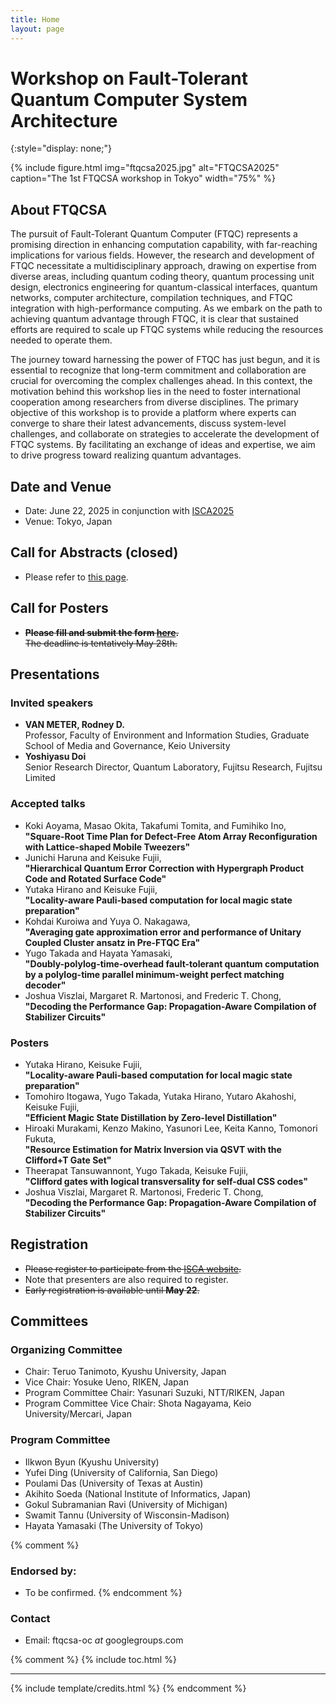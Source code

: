 ```yaml
---
title: Home
layout: page
---
```


# Workshop on Fault-Tolerant Quantum Computer System Architecture
{:style="display: none;"}

{% include figure.html img="ftqcsa2025.jpg" alt="FTQCSA2025" caption="The 1st FTQCSA workshop in Tokyo" width="75%" %}

## About FTQCSA

The pursuit of Fault-Tolerant Quantum Computer (FTQC) represents a promising direction in enhancing computation capability, with far-reaching implications for various fields. However, the research and development of FTQC necessitate a multidisciplinary approach, drawing on expertise from diverse areas, including quantum coding theory, quantum processing unit design, electronics engineering for quantum-classical interfaces, quantum networks, computer architecture, compilation techniques, and FTQC integration with high-performance computing. As we embark on the path to achieving quantum advantage through FTQC, it is clear that sustained efforts are required to scale up FTQC systems while reducing the resources needed to operate them.

The journey toward harnessing the power of FTQC has just begun, and it is essential to recognize that long-term commitment and collaboration are crucial for overcoming the complex challenges ahead. In this context, the motivation behind this workshop lies in the need to foster international cooperation among researchers from diverse disciplines. The primary objective of this workshop is to provide a platform where experts can converge to share their latest advancements, discuss system-level challenges, and collaborate on strategies to accelerate the development of FTQC systems. By facilitating an exchange of ideas and expertise, we aim to drive progress toward realizing quantum advantages.

## Date and Venue

- Date: June 22, 2025 in conjunction with [ISCA2025](https://iscaconf.org/isca2025/)
- Venue: Tokyo, Japan

## Call for Abstracts (closed)

- Please refer to [this page](/cfa/).

## Call for Posters 

- ~~__Please fill and submit the form [here](https://forms.office.com/r/XbFXpipU0g).__~~  
  ~~The deadline is tentatively May 28th.~~

## Presentations

### Invited speakers

- __VAN METER, Rodney D.__  
  Professor, Faculty of Environment and Information Studies, Graduate School of Media and Governance, Keio University
- __Yoshiyasu Doi__  
  Senior Research Director, Quantum Laboratory, Fujitsu Research, Fujitsu Limited

### Accepted talks

- Koki Aoyama, Masao Okita, Takafumi Tomita, and Fumihiko Ino,  
  __"Square-Root Time Plan for Defect-Free Atom Array Reconfiguration with Lattice-shaped Mobile Tweezers"__
- Junichi Haruna and Keisuke Fujii,  
  __"Hierarchical Quantum Error Correction with Hypergraph Product Code and Rotated Surface Code"__
- Yutaka Hirano and Keisuke Fujii,  
  __"Locality-aware Pauli-based computation for local magic state preparation"__
- Kohdai Kuroiwa and Yuya O. Nakagawa,  
  __"Averaging gate approximation error and performance of Unitary Coupled Cluster ansatz in Pre-FTQC Era"__
- Yugo Takada and Hayata Yamasaki,  
  __"Doubly-polylog-time-overhead fault-tolerant quantum computation by a polylog-time parallel minimum-weight perfect matching decoder"__
- Joshua Viszlai, Margaret R. Martonosi, and Frederic T. Chong,  
  __"Decoding the Performance Gap: Propagation-Aware Compilation of Stabilizer Circuits"__

### Posters

- Yutaka Hirano, Keisuke Fujii,  
  __"Locality-aware Pauli-based computation for local magic state preparation"__
- Tomohiro Itogawa, Yugo Takada, Yutaka Hirano, Yutaro Akahoshi, Keisuke Fujii,  
  __"Efficient Magic State Distillation by Zero-level Distillation"__
- Hiroaki Murakami, Kenzo Makino, Yasunori Lee, Keita Kanno, Tomonori Fukuta,  
  __"Resource Estimation for Matrix Inversion via QSVT with the Clifford+T Gate Set"__
- Theerapat Tansuwannont, Yugo Takada, Keisuke Fujii,  
  __"Clifford gates with logical transversality for self-dual CSS codes"__
- Joshua Viszlai, Margaret R. Martonosi, Frederic T. Chong,  
  __"Decoding the Performance Gap: Propagation-Aware Compilation of Stabilizer Circuits"__

## Registration

- ~~Please register to participate from the [ISCA website](https://iscaconf.org/isca2025/).~~
- Note that presenters are also required to register.
- ~~Early registration is available until __May 22__.~~

## Committees

### Organizing Committee

- Chair: Teruo Tanimoto, Kyushu University, Japan
- Vice Chair: Yosuke Ueno, RIKEN, Japan
- Program Committee Chair: Yasunari Suzuki, NTT/RIKEN, Japan
- Program Committee Vice Chair: Shota Nagayama, Keio University/Mercari, Japan

### Program Committee

- Ilkwon Byun (Kyushu University)
- Yufei Ding (University of California, San Diego)
- Poulami Das (University of Texas at Austin)
- Akihito Soeda (National Institute of Informatics, Japan)
- Gokul Subramanian Ravi (University of Michigan)
- Swamit Tannu (University of Wisconsin-Madison)
- Hayata Yamasaki (The University of Tokyo)

{% comment %}
### Endorsed by:

- To be confirmed.
{% endcomment %}

### Contact
- Email: ftqcsa-oc _at_ googlegroups.com

{% comment %}
{% include toc.html %}

------

{% include template/credits.html %}
{% endcomment %}
